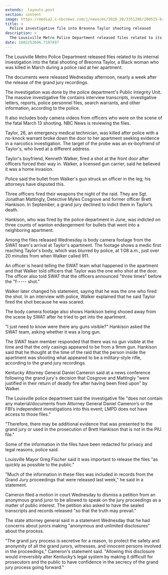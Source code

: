 ```yaml
--- 
extends: _layouts.post 
section: content 
image: https://media2.s-nbcnews.com/j/newscms/2020_20/3351286/200515-breonna-taylor-al-0958_9d27d03246118154eaeab4510feb36a7.nbcnews-fp-1200-630.jpg 
title: > 
  Police investigative file into Breonna Taylor shooting released 
description: > 
  The Lousiville Metro Police Department released files related to its internal investigation into the fatal shooting of Breonna Taylor, a Black woman who was killed in March during a police raid at her apartment.The documents were released Wednesday afternoon, nearly a week after the release of the grand jury recordings.The massive investigative file contains interview transcripts, investigative letters, reports, police personnel files, search warrants, and other information, according to the police.Three officers fired their weapons the night of the raid.Among the files released Wednesday is body camera footage from the SWAT team's arrival at Taylor's apartment. 
date: 1602252046.7197497 
--- 
```

The Lousiville Metro Police Department released files related to its internal investigation into the fatal shooting of Breonna Taylor, a Black woman who was killed in March during a police raid at her apartment.

The documents were released Wednesday afternoon, nearly a week after the release of the grand jury recordings.

The investigation was done by the police department's Public Integrity Unit. The massive investigative file contains interview transcripts, investigative letters, reports, police personnel files, search warrants, and other information, according to the police.

It also includes body camera videos from officers who were on the scene of the fatal March 13 shooting. NBC News is reviewing the files.

Taylor, 26, an emergency medical technician, was killed after police with a no-knock warrant broke down the door to her apartment seeking evidence in a narcotics investigation. The target of the probe was an ex-boyfriend of Taylor's, who lived at a different address.

Taylor's boyfriend, Kenneth Walker, fired a shot at the front door after officers forced their way in. Walker, a licensed gun carrier, said he believed it was a home invasion.

Police said the bullet from Walker's gun struck an officer in the leg; his attorneys have disputed this.

Three officers fired their weapons the night of the raid. They are Sgt. Jonathan Mattingly, Detective Myles Cosgrove and former officer Brett Hankison. In September, a grand jury declined to indict them in Taylor's death.

Hankison, who was fired by the police department in June, was indicted on three counts of wanton endangerment for bullets that went into a neighboring apartment.

Among the files released Wednesday is body camera footage from the SWAT team's arrival at Taylor's apartment. The footage shows a medic first reaching Taylor's body, which was blurred by police, at 1:08 a.m., just over 20 minutes from when Walker called 911.

An officer is heard telling the SWAT team what happened in the apartment and that Walker told officers that Taylor was the one who shot at the door. The officer also told SWAT that the officers announced "three times" before the "f----- shot."

Walker later changed his statement, saying that he was the one who fired the shot. In an interview with police, Walker explained that he said Taylor fired the shot because he was scared.

The body camera footage also shows Hankison being shooed away from the scene by SWAT after he tried to get into the apartment.

"I just need to know were there any guns visible?" Hankison asked the SWAT team, asking whether it was a long gun.

The SWAT team member responded that there was no gun visible at the time and that the only casings appeared to be from a 9mm gun. Hankison said that he thought at the time of the raid that the person inside the apartment was shooting what appeared to be a military-style rifle, according to the grand jury recordings.

Kentucky Attorney General Daniel Cameron said at a news conference following the grand jury's decision that Cosgrove and Mattingly "were justified in their return of deadly fire after having been fired upon" by Walker.

The Louisville police department said the investigative file "does not contain any material/documents from Attorney General Daniel Cameron’s or the FBI’s independent investigations into this event; LMPD does not have access to those files."

"Therefore, there may be additional evidence that was presented to the grand jury or used in the prosecution of Brett Hankison that is not in the PIU file."

Some of the information in the files have been redacted for privacy and legal reasons, police said.

Louisville Mayor Greg Fischer said it was important to release the files "as quickly as possible to the public."

"Much of the information in these files was included in records from the Grand Jury proceedings that were released last week," he said in a statement.

Cameron filed a motion in court Wednesday to dismiss a petition from an anonymous grand juror to be allowed to speak on the jury proceedings as a matter of public interest. The petition also asked to have the sealed transcripts and records released "so that the truth may prevail."

The state attorney general said in a statement Wednesday that he had concerns about jurors making "anonymous and unlimited disclosures" about the process.

"The grand jury process is secretive for a reason, to protect the safety and anonymity of all the grand jurors, witnesses, and innocent persons involved in the proceedings," Cameron's statement said. "Allowing this disclosure would irreversibly alter Kentucky’s legal system by making it difficult for prosecutors and the public to have confidence in the secrecy of the grand jury process going forward."